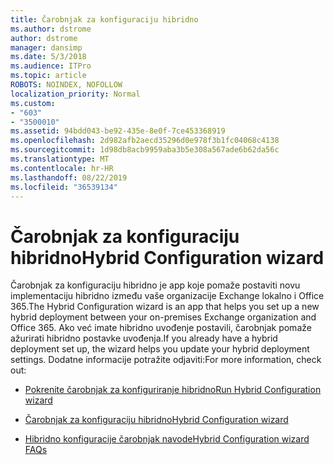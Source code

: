 ```yaml
---
title: Čarobnjak za konfiguraciju hibridno
ms.author: dstrome
author: dstrome
manager: dansimp
ms.date: 5/3/2018
ms.audience: ITPro
ms.topic: article
ROBOTS: NOINDEX, NOFOLLOW
localization_priority: Normal
ms.custom:
- "603"
- "3500010"
ms.assetid: 94bdd043-be92-435e-8e0f-7ce453368919
ms.openlocfilehash: 2d982afb2aecd35296d0e978f3b1fc04068c4138
ms.sourcegitcommit: 1d98db8acb9959aba3b5e308a567ade6b62da56c
ms.translationtype: MT
ms.contentlocale: hr-HR
ms.lasthandoff: 08/22/2019
ms.locfileid: "36539134"
---
```

# <a name="hybrid-configuration-wizard"></a><span data-ttu-id="c1b96-102">Čarobnjak za konfiguraciju hibridno</span><span class="sxs-lookup"><span data-stu-id="c1b96-102">Hybrid Configuration wizard</span></span>

<span data-ttu-id="c1b96-103">Čarobnjak za konfiguraciju hibridno je app koje pomaže postaviti novu implementaciju hibridno između vaše organizacije Exchange lokalno i Office 365.</span><span class="sxs-lookup"><span data-stu-id="c1b96-103">The Hybrid Configuration wizard is an app that helps you set up a new hybrid deployment between your on-premises Exchange organization and Office 365.</span></span> <span data-ttu-id="c1b96-104">Ako već imate hibridno uvođenje postavili, čarobnjak pomaže ažurirati hibridno postavke uvođenja.</span><span class="sxs-lookup"><span data-stu-id="c1b96-104">If you already have a hybrid deployment set up, the wizard helps you update your hybrid deployment settings.</span></span> <span data-ttu-id="c1b96-105">Dodatne informacije potražite odjaviti:</span><span class="sxs-lookup"><span data-stu-id="c1b96-105">For more information, check out:</span></span>
  
- [<span data-ttu-id="c1b96-106">Pokrenite čarobnjak za konfiguriranje hibridno</span><span class="sxs-lookup"><span data-stu-id="c1b96-106">Run Hybrid Configuration wizard</span></span>](https://technet.microsoft.com/library/mt595788%28v=exchg.150%29.aspx)

- [<span data-ttu-id="c1b96-107">Čarobnjak za konfiguraciju hibridno</span><span class="sxs-lookup"><span data-stu-id="c1b96-107">Hybrid Configuration wizard</span></span>](https://technet.microsoft.com/library/hh529921%28v=exchg.150%29.aspx)

- [<span data-ttu-id="c1b96-108">Hibridno konfiguracije čarobnjak navode</span><span class="sxs-lookup"><span data-stu-id="c1b96-108">Hybrid Configuration wizard FAQs</span></span>](https://technet.microsoft.com/library/mt488940%28v=exchg.150%29.aspx)
